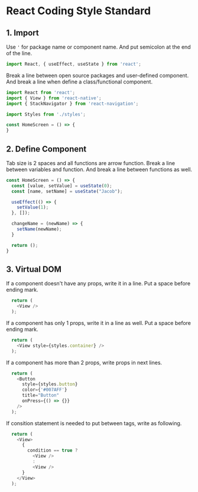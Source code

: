 # React Coding Style Standard

## 1. Import

Use `'` for package name or component name. And put semicolon at the end of the line.
```javascript
import React, { useEffect, useState } from 'react';
```

Break a line between open source packages and user-defined component. And break a line when define a class/functional component.
```javascript
import React from 'react';
import { View } from 'react-native';
import { StackNavigator } from 'react-navigation';

import Styles from './styles';

const HomeScreen = () => {
}
```

## 2. Define Component

Tab size is 2 spaces and all functions are arrow function. Break a line between variables and function. And break a line between functions as well. 
```javascript
const HomeScreen = () => {
  const [value, setValue] = useState(0);
  const [name, setName] = useState("Jacob");

  useEffect(() => {
    setValue(1);
  }, []);

  changeName = (newName) => {
    setName(newName);
  }

  return ();
}
```

## 3. Virtual DOM

If a component doesn't have any props, write it in a line. Put a space before ending mark.
```javascript
  return (
    <View />
  );
```

If a component has only 1 props, write it in a line as well. Put a space before ending mark.
```javascript
  return (
    <View style={styles.container} />
  );
```

If a component has more than 2 props, write props in next lines.
```javascript
  return (
    <Button
      style={styles.button}
      color={'#007AFF'}
      title="Button"
      onPress={() => {}}
    />
  );
```

If consition statement is needed to put between tags, write as following.
```javascript
  return (
    <View>
      {
        condition == true ?
          <View />
          :
          <View />
      }
    </View>
  );
```